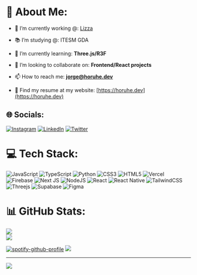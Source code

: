 # 💫 About Me:


- 🧡 I’m currently working @: [Lizza](https://lizzapp.com/)

- 📚 I’m studying @: ITESM GDA

- 🌱 I’m currently learning: **Three.js/R3F**

- 👯 I’m looking to collaborate on: **Frontend/React projects**

- 📫 How to reach me: **jorge@horuhe.dev**

- 📄 Find my resume at my website: [https://horuhe.dev](https://horuhe.dev)

## 🌐 Socials:
[![Instagram](https://img.shields.io/badge/Instagram-%23E4405F.svg?logo=Instagram&logoColor=white)](https://instagram.com/jorge_plasencia) [![LinkedIn](https://img.shields.io/badge/LinkedIn-%230077B5.svg?logo=linkedin&logoColor=white)](https://linkedin.com/in/jorgeplasenciaa) [![Twitter](https://img.shields.io/badge/Twitter-%231DA1F2.svg?logo=Twitter&logoColor=white)](https://twitter.com/jorgepaj) 

# 💻 Tech Stack:
![JavaScript](https://img.shields.io/badge/javascript-%23323330.svg?style=for-the-badge&logo=javascript&logoColor=%23F7DF1E) ![TypeScript](https://img.shields.io/badge/typescript-%23007ACC.svg?style=for-the-badge&logo=typescript&logoColor=white) ![Python](https://img.shields.io/badge/python-3670A0?style=for-the-badge&logo=python&logoColor=ffdd54) ![CSS3](https://img.shields.io/badge/css3-%231572B6.svg?style=for-the-badge&logo=css3&logoColor=white) ![HTML5](https://img.shields.io/badge/html5-%23E34F26.svg?style=for-the-badge&logo=html5&logoColor=white) ![Vercel](https://img.shields.io/badge/vercel-%23000000.svg?style=for-the-badge&logo=vercel&logoColor=white) ![Firebase](https://img.shields.io/badge/firebase-%23039BE5.svg?style=for-the-badge&logo=firebase) ![Next JS](https://img.shields.io/badge/Next-black?style=for-the-badge&logo=next.js&logoColor=white) ![NodeJS](https://img.shields.io/badge/node.js-6DA55F?style=for-the-badge&logo=node.js&logoColor=white) ![React](https://img.shields.io/badge/react-%2320232a.svg?style=for-the-badge&logo=react&logoColor=%2361DAFB) ![React Native](https://img.shields.io/badge/react_native-%2320232a.svg?style=for-the-badge&logo=react&logoColor=%2361DAFB) ![TailwindCSS](https://img.shields.io/badge/tailwindcss-%2338B2AC.svg?style=for-the-badge&logo=tailwind-css&logoColor=white) ![Threejs](https://img.shields.io/badge/threejs-black?style=for-the-badge&logo=three.js&logoColor=white) 	![Supabase](https://img.shields.io/badge/Supabase-3ECF8E?style=for-the-badge&logo=supabase&logoColor=white) 	![Figma](https://img.shields.io/badge/figma-%23F24E1E.svg?style=for-the-badge&logo=figma&logoColor=white)
# 📊 GitHub Stats:
![](https://github-readme-stats.vercel.app/api?username=jorgepaj&theme=radical&hide_border=false&include_all_commits=false&count_private=false)<br/>
![](https://github-readme-streak-stats.herokuapp.com/?user=jorgepaj&theme=radical&hide_border=false)<br/>

[![spotify-github-profile](https://spotify-github-profile.vercel.app/api/view?uid=1295335264&cover_image=true&theme=default&show_offline=false&background_color=000000&bar_color=ddc0d3&bar_color_cover=true)](https://spotify-github-profile.vercel.app/api/view?uid=1295335264&redirect=true)
![](https://quotes-github-readme.vercel.app/api?type=vetical&theme=radical)

---
[![](https://visitcount.itsvg.in/api?id=jorgepaj&icon=0&color=0)](https://visitcount.itsvg.in)

<!-- Proudly created with GPRM ( https://gprm.itsvg.in ) -->
